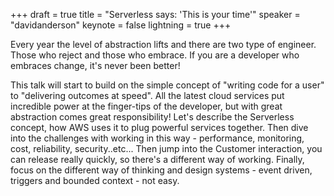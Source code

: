 +++
draft = true
title = "Serverless says: 'This is your time'"
speaker = "davidanderson"
keynote = false
lightning = true
+++

Every year the level of abstraction lifts and there are two type of engineer. Those who reject and those who embrace. If you are a developer who embraces change, it's never been better!

This talk will start to build on the simple concept of "writing code for a user" to "delivering outcomes at speed". All the latest cloud services put incredible power at the finger-tips of the developer, but with great abstraction comes great responsibility! 
Let's describe the Serverless concept, how AWS uses it to plug powerful services together. Then dive into the challenges with working in this way - performance, monitoring, cost, reliability, security..etc... Then jump into the Customer interaction, you can release really quickly, so there's a different way of working. Finally, focus on the different way of thinking and design systems - event driven, triggers and bounded context - not easy.